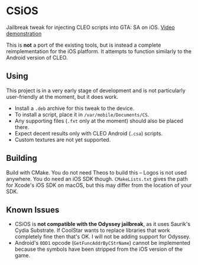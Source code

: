 # CSiOS
Jailbreak tweak for injecting CLEO scripts into GTA: SA on iOS. [Video demonstration](https://www.youtube.com/watch?v=6FTkOEV7qnw)

This is **not** a port of the existing tools, but is instead a complete reimplementation for the iOS platform. It attempts to 
function similarly to the Android version of CLEO. 

## Using
This project is in a very early stage of development and is not particularly user-friendly at the moment, but it does work.
* Install a `.deb` archive for this tweak to the device.
* To install a script, place it in `/var/mobile/Documents/CS`.
* Any supporting files (`.fxt` only at the moment) should also be placed there.
* Expect decent results only with CLEO Android (`.csa`) scripts.
* Custom textures are not yet supported.

## Building
Build with CMake. You do not need Theos to build this – Logos is not used anywhere. You do need an iOS SDK though. `CMakeLists.txt` gives the path for Xcode's iOS SDK on macOS, but this may differ from the location of your SDK.

## Known Issues
* CSiOS is **not compatible with the Odyssey jailbreak**, as it uses Saurik's Cydia Substrate. If CoolStar wants to replace 
libraries that work completely fine then that's OK. I will not be adding support for Odyssey.
* Android's `0DD1` opcode (`GetFuncAddrByCStrName`) cannot be implemented because the symbols have been stripped from the iOS version of the game.